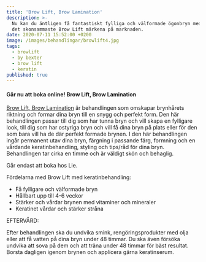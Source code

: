 ```yaml
---
title: 'Brow Lift, Brow Lamination'
description: >-
  Nu kan du äntligen få fantastiskt fylliga och välformade ögonbryn med ett av
  det skonsammaste Brow Lift märkena på marknaden.
date: 2020-07-11 15:52:00 +0200
image: /images/behandlingar/browlift4.jpg
tags:
  - browlift
  - by bexter
  - brow lift
  - keratin
published: true
---
```


#### G&aring;r nu att boka online\! Brow Lift, Brow Lamination

[Brow Lift, Brow Lamination](/behandlingar/brow-lift-lamination/) är behandlingen som omskapar brynh&aring;rets riktning och formar dina bryn till en snygg och perfekt form. Den här behandlingen passar till dig som har tunna bryn och vill skapa en fylligare look, till dig som har ostyriga bryn och vill f&aring; dina bryn p&aring; plats eller för den som bara vill ha de där perfekt formade brynen. I den här behandlingen ing&aring;r permanent utav dina bryn, färgning i passande färg, formning och en v&aring;rdande keratinbehandling, styling och tips/r&aring;d för dina bryn. Behandlingen tar cirka en timme och är väldigt skön och behaglig.

G&aring;r endast att boka hos Lie.

Fördelarna med Brow Lift med keratinbehandling:

* F&aring; fylligare och välformade bryn&nbsp;
* H&aring;llbart upp till 4-6 veckor&nbsp;
* Stärker och v&aring;rdar brynen med vitaminer och mineraler
* Keratinet v&aring;rdar och stärker str&aring;na

EFTERV&Aring;RD:

Efter behandlingen ska du undvika smink, rengöringsprodukter med olja eller att f&aring; vatten p&aring; dina bryn under 48 timmar. Du ska även försöka undvika att sova p&aring; dem och att träna under 48 timmar för bäst resultat. Borsta dagligen igenom brynen och applicera gärna keratinserum.

&nbsp;